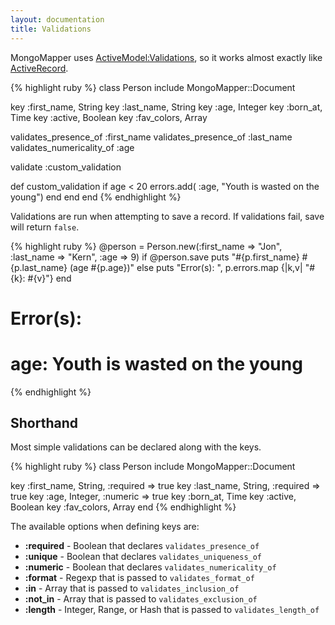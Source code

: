 ```yaml
---
layout: documentation
title: Validations
---
```


MongoMapper uses [ActiveModel:Validations](http://api.rubyonrails.org/classes/ActiveModel/Validations.html), so it works almost exactly like [ActiveRecord](http://api.rubyonrails.org/classes/ActiveModel/Validations/HelperMethods.html).

{% highlight ruby %}
class Person
  include MongoMapper::Document

  key :first_name,  String
  key :last_name,   String
  key :age,         Integer
  key :born_at,     Time
  key :active,      Boolean
  key :fav_colors,  Array

  validates_presence_of :first_name
  validates_presence_of :last_name
  validates_numericality_of :age

  validate :custom_validation

  def custom_validation
    if age < 20
      errors.add( :age, "Youth is wasted on the young")
    end
  end
end
{% endhighlight %}

Validations are run when attempting to save a record. If validations fail, save will return `false`.

{% highlight ruby %}
@person = Person.new(:first_name => "Jon", :last_name => "Kern", :age => 9)
if @person.save
  puts "#{p.first_name} #{p.last_name} (age #{p.age})"
else
  puts "Error(s): ", p.errors.map {|k,v| "#{k}: #{v}"}
end
# Error(s):
# age: Youth is wasted on the young
{% endhighlight %}

Shorthand
---------

Most simple validations can be declared along with the keys.

{% highlight ruby %}
class Person
  include MongoMapper::Document

  key :first_name,  String,   :required => true
  key :last_name,   String,   :required => true
  key :age,         Integer,  :numeric => true
  key :born_at,     Time
  key :active,      Boolean
  key :fav_colors,  Array
end
{% endhighlight %}

The available options when defining keys are:

-   **:required** - Boolean that declares `validates_presence_of`
-   **:unique** - Boolean that declares `validates_uniqueness_of`
-   **:numeric** - Boolean that declares `validates_numericality_of`
-   **:format** - Regexp that is passed to `validates_format_of`
-   **:in** - Array that is passed to `validates_inclusion_of`
-   **:not\_in** - Array that is passed to `validates_exclusion_of`
-   **:length** - Integer, Range, or Hash that is passed to `validates_length_of`
